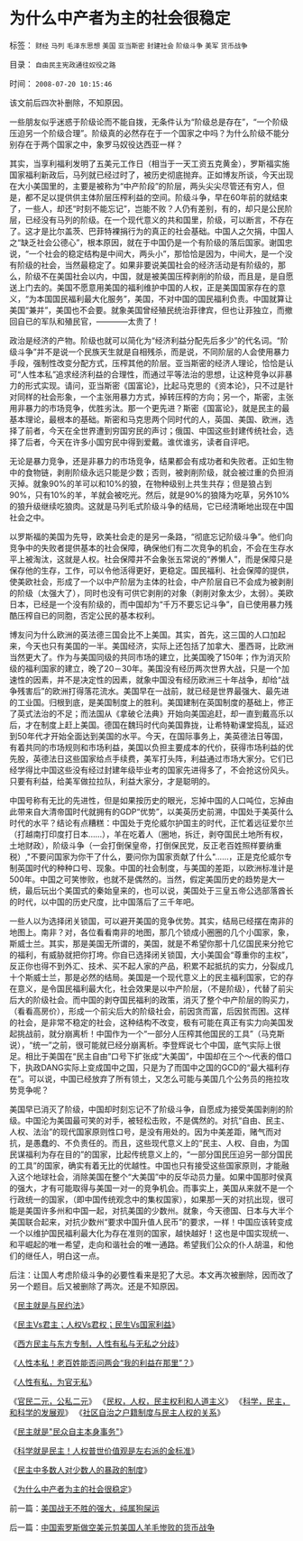 # 为什么中产者为主的社会很稳定

标签： `财经` `马列` `毛泽东思想` `美国` `亚当斯密` `封建社会` `阶级斗争` `美军` `货币战争` 

目录： `自由民主宪政通往奴役之路`

时间： `2008-07-20 10:15:46`

该文前后四次补删除，不知原因。

一些朋友似乎迷惑于阶级论而不能自拨，无条件认为“阶级总是存在”，“一个阶级压迫另一个阶级合理”。阶级真的必然存在于一个国家之中吗？为什么阶级不能分别存在于两个国家之中，象罗马奴役达西亚一样？

其实，当享利福利发明了五美元工作日（相当于一天工资五克黄金），罗斯福实施国家福利新政后，马列就已经过时了，被历史彻底抛弃。正如博友所谈，今天出现在大小美国里的，主要是被称为“中产阶段”的阶层，两头尖尖尽管还有穷人，但是，都不足以提供供主体阶层压榨利益的空间。阶级斗争，早在60年前的就结束了，一些人，却还“时刻不能忘记”，岂能不败？人仍有差别，有的，却只是公民阶层，已经没有马列的阶级。在一个现代意义的共和国里，阶级，可以断言，不存在了。这才是比尔盖茨、巴菲特裸捐行为的真正的社会基础。中国人之欠捐，中国人之“缺乏社会公德心”，根本原因，就在于中国仍是一个有阶级的落后国家。谢国忠说，“一个社会的稳定结构是中间大，两头小”，那恰恰是因为，中间大，是一个没有阶级的社会，当然最稳定了。如果非要说美国社会的经济活动是有阶级的，那么，阶级不在美国社会以内，中国，就是被美国压榨剥削的阶级，而且是，是自愿送上门去的。美国不愿意用美国的福利维护中国的人权，正是美国国家存在的意义，“为本国国民福利最大化服务”，美国，不对中国的国民福利负责。中国就算让美国“兼并”，美国也不会要。就象美国曾经殖民统治菲律宾，但也让菲独立，而撤回自已的军队和殖民官，————太贵了！

政治是经济的产物。阶级也就可以简化为“经济利益分配先后多少”的代名词。“阶级斗争”并不是说一个民族天生就是自相残杀，而是说，不同阶层的人会使用暴力手段，强制性改变分配方式，压榨其他的阶层。亚当斯密的经济人理论，恰恰是认可“人性本私”追求经济利益的合理性，而通过平等法治的思想，让这种竞争以非暴力的形式实现。请问，亚当斯密《国富论》，比起马克思的《资本论》，只不过是针对同样的社会形象，一个主张用暴力方式，掉转压榨的方向；另一个，斯密，主张用非暴力的市场竞争，优胜劣汰。那一个更先进？斯密《国富论》，就是民主的最基本理论，最根本的基础。斯密和马克思两个同时代的人，英国、美国、欧洲，选择了前者，今天在全世界遭到穷国穷民的声讨；俄国、中国这些封建传统社会，选择了后者，今天在许多小国穷民中得到爱戴。谁优谁劣，读者自评吧。

无论是暴力竞争，还是非暴力的市场竞争，结果都会有成功者和失败者。正如生物中的食物链，剥削阶级永远只能是少数；否则，被剥削阶级，就会被过重的负担消灭掉。就象90%的羊可以和10%的狼，在物种级别上共生共存；但是狼占到90%，只有10%的羊，羊就会被吃光。然后，就是90%的狼降为吃草，另外10%的狼升级继续吃狼肉。这就是马列毛式阶级斗争的结局，它已经清晰地出现在中国社会之中。

以罗斯福的美国为先导，欧美社会走的是另一条路，“彻底忘记阶级斗争”。他们向竞争中的失败者提供基本的社会保障，确保他们有二次竞争的机会，不会在生存水平上被淘汰，这就是人权。社会保障并不会象张五常说的“养懒人”，而是保障只是保存他的生存，工作，可以令他活得更好，更稳定。国民福利、社会保障的提供，使美欧社会，形成了一个以中产阶层为主体的社会，中产阶层自已不会成为被剥削的阶级（太强大了），同时也没有可供它剥削的对象（剥削对象太少，太弱）。美欧日本，已经是一个没有阶级的，而中国却为“千万不要忘记斗争”，自已使用暴力残酷压榨自已的同胞，否定公民的基本权利。

博友问为什么欧洲的英法德三国会比不上美国。其实，首先，这三国的人口加起来，今天也只有美国的一半。美国经济，实际上还包括了加拿大、墨西哥，比欧洲当然更大了。作为与美国同级的共同市场的建立，比美国晚了150年；作为消灭阶级的福利国家的建立，晚了20－30年。美国没有经历两次世界大战，只是一个加速性的因素，并不是决定性的因素，就象中国没有经历欧洲三十年战争，却给“战争残害后”的欧洲打得落花流水。美国早在一战前，就已经是世界最强大、最先进的工业国。归根到底，是美国制度上的胜利。美国建制在英国制度的基础上，修正了英式法治的不足；而法国从《拿破仑法典》开始向美国追赶，却一直到戴高乐以后，才在制度上赶上美国。德国在魏玛时代向美国靠拢，让希特勒课堂捣乱，延迟到50年代才开始全面达到美国的水平。今天，在国际事务上，美英德法日等国，有着共同的市场规则和市场利益，美国以负担主要成本的代价，获得市场利益的优先股，英德法日这些国家给点手续费，美军打头阵，利益通过市场大家分。它们已经学得比中国这些没有经过封建年级毕业考的国家先进得多了，不会抢这份风头。只要有利益，给美军做拉拉队，利益大家分，才是聪明的。

中国号称有无比的先进性，但是如果按历史的眼光，忘掉中国的人口吨位，忘掉由此带来自大清帝国时代就拥有的GDP“优势”，以美英历史前溯，中国处于美英什么时代的水平？结论有点糟糕：中国处于克伦威尔护国主的时代，正忙着远征爱尔兰（打越南打印度打日本……），羊在吃着人（圈地，拆迁，剥夺国民土地所有权，土地财政），阶级斗争（一会打倒保皇帝，打倒保民党，反正老百姓照样要纳重税）,"不要问国家为你干了什么，要问你为国家贡献了什么"……，正是克伦威尔专制英国时代的种种口号、现象。中国的社会制度，与美国的差距，以欧洲标准计是500年。中国之可笑惨败，也就不是偶然的。当然，假定美国历史的趋势是大一统，最后玩出个美国式的秦始皇来的，也可以说，美国处于三皇五帝公选部落酋长的时代，以中国的历史尺度，比中国落后了三千年吧。

一些人以为选择闭关锁国，可以避开美国的竞争优势。其实，结局已经摆在南非的地图上。南非？对，各位看看南非的地图，那几个锁成小圈圈的几个小国家，象，斯威士兰。其实，那是美国无所谓的，美国，就是不希望你那十几亿国民来分抢它的福利，有威胁就把你打垮。你自已选择闭关锁国，大小美国会“尊重你的主权”，反正你也得不到外汇、技术、买不起人家的产品，积累不起抵抗的实力，分裂成几十个斯威士兰，那是必然的结局。美国是一个现代意义上的民主福利国家，它的存在意义，是令国民福利最大化，社会效果是以中产阶层，（不是阶级），代替了前尖后大的阶级社会。而中国的剥夺国民福利的政策，消灭了整个中产阶层的购买力，（看看高房价），形成一个前尖后大的阶级社会，前因贪而富，后因贫而困。这样的社会，是非常不稳定的社会，这种结构不改变，极有可能在真正有实力向美国发起挑战前，就分崩离析！中国作为一个“一部分人压榨其他国民的工具”（马克斯说），“统一”之前，很可能就已经分崩离析。李登辉说七个中国，底气实际上很足。相比于美国在“民主自由”口号下扩张成“大美国”，中国却在三个～代表的借口下，执政DANG实际上变成国中之国，只是为了而国中之国的GCD的“最大福利存在”。可以说，中国已经放弃了所有领土，又怎么可能与美国几个公务员的拖拉攻势竞争呢？

美国早已消灭了阶级，中国却时刻忘记不了阶级斗争，自愿成为接受美国剥削的阶级。中国沦为美国最可笑的对手，被轻松击败，不是偶然的。对抗“自由、民主、人权、法治”的现代国家原则性口号，是没有用处的。因为中美差距，赌气而对抗，是愚蠢的、不负责任的。而且，这些现代意义上的“民主、人权、自由，为国民谋福利为存在目的”的国家，比起传统意义上的，“一部分国民压迫另一部分国民的工具”的国家，确实有着无比的优越性。中国也只有接受这些国家原则，才能融入这个地球社会，消除美国在整个“大美国”中的反华动员力量。如果中国那时侯真的强大，才有可能取得与美国一对一的竞争机会。而事实上，美国从来就不是一个行政统一的国家，（即中国传统观念中的集权国家），如果那一天的对抗出现，很可能是美国许多州和中国一起，对抗美国的少数州。就象，今天德国、日本与大半个美国联合起来，对抗少数州“要求中国升值人民币”的要求，一样！中国应该转变成一个以维护国民福利最大化为存在准则的国家，越快越好！这也是中国实现统一、和平崛起的唯一希望，走向和谐社会的唯一通路。希望我们公众的仆人胡温，和他们的继任人，明白这一点。

后注：让国人考虑阶级斗争的必要性看来是犯了大忌。本文再次被删除，因而改了另一个题目。后又被删除了两次。还是不知原因。

《[民主就是与民约法](../../../2007/9/30/民主就是与民约法；法律并不是道德的上层建筑.md)》

《[民主Vs君主；人权Vs君权；民生Vs国家利益](../../../2008/7/28/民主Vs君主；人权Vs君权；民生Vs国家利益.md)》

《[西方民主与东方专制，人性有私与无私之分歧](../../../2009/3/15/东西方民主：人性有私与无私之分歧.md)》

《[人性本私！老百姓能否问两会“我的利益在那里”？](../../../2009/3/15/人性本私！老百姓能否问两会“我的利益在那里”？.md)》

《[人性有私，为官无私](http://darthvad.blog.163.com/blog/static/533994702009425114911307/)》

《[官民二元，公私二元](../../../2008/10/17/官民二元之经济危机，小民百姓可能无路可逃.md)》 《[民权，人权，民主权利和人道主义](../../../2009/6/12/民权，人权，民主权利和人道主义.md)》 《[科学，民主，和科学的发展观](../../../2009/4/25/科学，民主和科学的发展观.md)》 《[社区自治之户籍制度与民主人权的关系](../../../2009/3/8/社区自治之户籍制度与民主人权的关系.md)》

《[民主就是"民众自主本身事务"](../../../2009/3/6/民主就是民众自主本身事务；社区自治的最大风险.md)》

《[科学就是民主！人权普世价值观是左右派的金标准](http://blog.sina.com.cn/s/blog_5563a64d0100c3aq.html)》

《[民主中多数人对少数人的暴政的制度](../../../2008/10/6/俄国多数人对少数人暴政不是民主.md)》

《[为什么中产者为主的社会很稳定](../../../2008/7/20/为什么中产者为主的社会很稳定.md)》



前一篇：[美国战无不胜的强大，纯属狗屎运](../../../2008/7/19/美国战无不胜的强大，纯属狗屎运.md)

后一篇：[中国索罗斯做空美元剪美国人羊毛惨败的货币战争](../../../2008/7/21/中国索罗斯做空美元剪美国人羊毛惨败的货币战争.md)